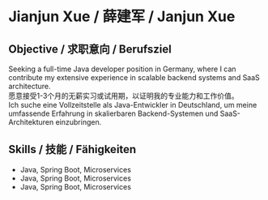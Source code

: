 # Jianjun Xue / 薛建军 / Janjun Xue

## Objective / 求职意向 / Berufsziel
Seeking a full-time Java developer position in Germany, where I can contribute my extensive experience in scalable backend systems and SaaS architecture.  
愿意接受1-3个月的无薪实习或试用期，以证明我的专业能力和工作价值。  
Ich suche eine Vollzeitstelle als Java-Entwickler in Deutschland, um meine umfassende Erfahrung in skalierbaren Backend-Systemen und SaaS-Architekturen einzubringen.

## Skills / 技能 / Fähigkeiten
- Java, Spring Boot, Microservices  
- Java, Spring Boot, Microservices  
- Java, Spring Boot, Microservices

